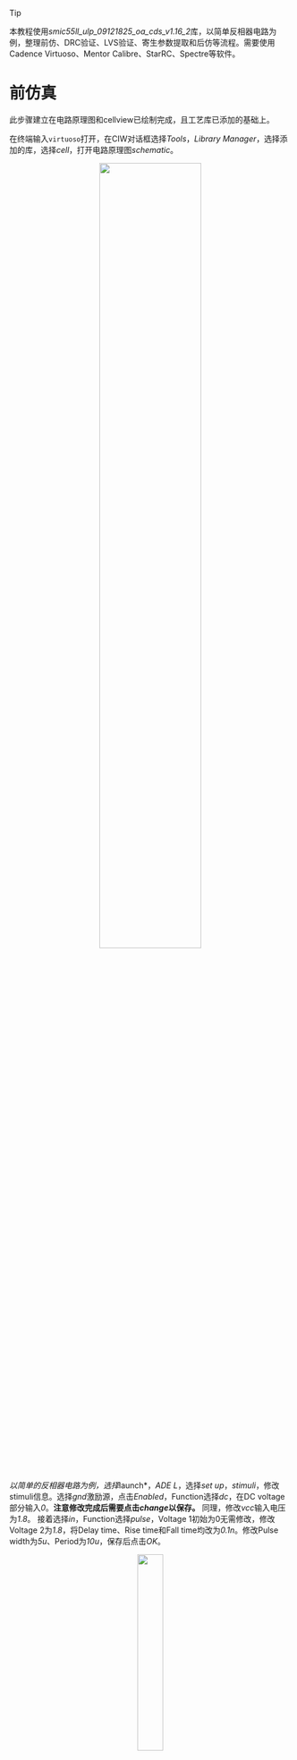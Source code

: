 > [!TIP]
> 本教程使用*smic55ll_ulp_09121825_oa_cds_v1.16_2*库，以简单反相器电路为例，整理前仿、DRC验证、LVS验证、寄生参数提取和后仿等流程。需要使用Cadence Virtuoso、Mentor Calibre、StarRC、Spectre等软件。

# 前仿真
此步骤建立在电路原理图和cellview已绘制完成，且工艺库已添加的基础上。

在终端输入`virtuoso`打开，在CIW对话框选择*Tools*，*Library Manager*，选择添加的库，选择*cell*，打开电路原理图*schematic*。

<div align=center><img src="https://github.com/user-attachments/assets/49dc184d-ae29-469b-9483-a350787c6035" width=60% height=60%/></div>

*以简单的反相器电路为例，选择*launch*，*ADE L*，选择*set up*，*stimuli*，修改stimuli信息。选择*gnd*激励源，点击*Enabled*，Function选择*dc*，在DC voltage部分输入*0*。**注意修改完成后需要点击*change*以保存。** 同理，修改*vcc*输入电压为*1.8*。
接着选择*in*，Function选择*pulse*，Voltage 1初始为0无需修改，修改Voltage 2为*1.8*，将Delay time、Rise time和Fall time均改为*0.1n*。修改Pulse width为*5u*、Period为*10u*，保存后点击*OK*。

<div align=center><img src="https://github.com/user-attachments/assets/e52299d6-51af-4599-a9eb-cfb701b73bdf" width=30% height=30%/></div>

在*set up*，*Model Libraries*中，选择添加Model File。选择添加调用的库文件，**注意需要保持调用的库统一，并取消选择系统初始库，否则可能造成重复define error！** 找到*Models*文件夹，选择*spectre文件*，点击*spe.lib*文件并选择。选择Section为*tt*，点击*OK*。

<div align=center><img src="https://github.com/user-attachments/assets/e31d672a-1ac3-40ed-9d61-472f81a08bdc" width=50% height=50%/></div>

选择*Analyses*，*Choose*，修改Stop Time为*50u*，选择*conservative*，点击*OK*。

<div align=center><img src="https://github.com/user-attachments/assets/16b0daa7-afea-4acb-9bd2-e70cc4218a57" width=30% height=30%/></div>

接着选择*Outputs*，*To Be Plotted*，*Select On Design*，在电路图上选择*input电路和output电路*。选择*Simulation*，*Netlist and Run*，得到波形图。选择右上角*Split All Strips*，将input与output波形图分开。

<div align=center><img src="https://github.com/user-attachments/assets/f7da72e2-e32b-4589-9fe4-8093ab643fe8" width=60% height=60%/></div>

选择*Simulation*，*Netlist*，*Create*，生成*cdl和scs网表*（建议命名为*input.scs*）并保存，方便后仿时调用。至此，前仿完成。


# DRC验证
> DRC验证是对设计版图进行检查，以版图层为目标，对相同及相邻版图层之间的关系及尺寸进行规则检查，目的是保证版图满足流片厂家的设计规则[^1]。

此步骤建立在电路原理图、电路版图和cellview已绘制完成，且工艺库已添加的基础上。

打开电路版图*layout*，选择*Calibre*，*Run nmDRC*，关闭*Load Runset File*窗口，选择*DRC Rules File*。在*Calibre文件夹*中选择*DRC文件夹*，选择*drc*文件并确定，点击*Run DRC*。

<div align=center><img src="https://github.com/user-attachments/assets/ee703472-69b5-4bbc-8649-dd12b014263a" width=40% height=40%/></div>

根据验证结果修改错误，密度错误可暂时忽略。至此，DRC验证完成。

<div align=center><img src="https://github.com/user-attachments/assets/0b873031-fc80-4f0c-b75e-e64caa5bc7f7" width=60% height=60%/></div>


# LVS验证
> LVS (Layout Versus Schematic) 验证目的在于检查人工绘制的版图是否和电路结构相符[^1]。

此步骤建立在电路原理图、电路版图和cellview已绘制完成、工艺库已添加，且DRC验证已通过的基础上。

打开电路版图*layout*，选择*Calibre*，*Run nmLVS*。同理，选择*LVS Rules File*。出现*√*和*☺*则表示LVS验证通过。至此，DRC验证完成。

<div align=center><img src="https://github.com/user-attachments/assets/08bd844c-fdcb-41c8-810d-227cd6fcf3bd" width=80% height=80%/></div>


# 寄生参数提取

此步骤建立在电路原理图、电路版图和cellview已绘制完成、工艺库已添加，且DRC、LVS验证已通过的基础上。本教程将以CCI StarRC CUI-Flow[^2]为例，即Run StarRC command line file for CUI。

首先建议新建一个文件夹，在文件夹中复制以下文件进来：
- CDL netlist（前仿得到）
- Calibre_LVS_runset_CCI文件，即SMIC库中的lvs文件
- layout生成的gds文件（在版图界面选择*File*，*Export Stream from VM*）
- CCI_cmd文件（在smic库中找到CCI_StarRC文件夹内的CCI_flow_for_CUI文件夹）
- query_cmd文件（同上）
- nxtgrd文件（在smic库中NXTGRD文件夹内，选择**RCMAX**文件）
- mapping file（在smic库中找到CCI_StarRC文件夹内的CCI_flow_for_CUI文件夹，选择**tran.map**文件）

先进行环境配置。打开终端，输入`ls`显示文件夹中所有文件名，输入`vi`打开并修改LVS runset文件。输入`/`搜索要修改的位置，点击`n`跳到下个搜索到的文字，此处可搜索`TOPMETAL`。输入`i`进入insert模式，根据所使用的total metal layer数量修改数字，此处修改为`TOPMETAL 8`。修改TOP_METAL_NUM，可以根据文件夹名*SMIC 1TM*或是*SMIC 2TM*修改为`SINGLE`或是`DOUBLE`。点击*esc*退出编辑模式。

<div align=center><img src="https://github.com/user-attachments/assets/c2009974-1e0b-4518-94dd-565024fc2a47" width=50% height=50%/></div>

同理，修改*RC_RUN TRUE*和*Back_Annotation_Flow*。若想要StarRC output格式为Extracted View，则修改为*1*；若想要格式为netlist，则修改为*2*。

<div align=center><img src="https://github.com/user-attachments/assets/c9a2f044-6208-40f5-9b05-5cf483f6da52" width=50% height=50%/></div>

添加`MASK SVDB DIRECTORY "sdvb" QUERY CCI`，或是`CCI QUERY`，需要根据前几行格式自行判断。若已经有这行了，则**无需添加**，否则会报错。

<div align=center><img src="https://github.com/user-attachments/assets/a201c216-44df-47d7-8423-59c399217ecb" width=50% height=50%/></div>

修改cdl文件和gds文件的路径和cell name。输入指令`:wq!`强制保存并退出。

<div align=center><img src="https://github.com/user-attachments/assets/4f65192f-4ef1-4a25-ac85-b7d5c1b5b99f" width=50% height=50%/></div>

为防止寄生电容电阻参数被二次提取，在终端输入`calibre -lvs -hier -hcell hcell_list \u2013spice ./svdb/<top_cell>.sp <Calibre_LVS_runset_CCI>`，注意替换top cell为cell name，Calibre_LVS_runset_CCI为LVS runset file文件名。注意此处command为case-sensitive。

修改*CCI_cmd*文件，修改为`MAGNIFY_DEVICE_PARAMS: NO`（可能无需修改），`BLOCK: <cell name>`。在`TCAD_GRD_FILE`后修改nxtgrd文件名，在`MAPPING_FILE`后修改map file名字。定义生成的寄生参数文件，以*spf*为后缀。将`CALIBRE_RUNSET`修改为LVS runset文件名。

<div align=center><img src="https://github.com/user-attachments/assets/70940332-28c5-4104-b617-e44bb07d7e20" width=50% height=50%/></div>

修改*query_cmd*文件，将文件中所有`TOP_CELL`的部分全都替换为自己的cell name，共有9处。

<div align=center><img src="https://github.com/user-attachments/assets/eb6e34ef-ceb1-4d16-88ba-4b026145a05c" width=50% height=50%/></div>

用前面修改好的.lvs规则文件跑一遍版图的lvs，记住需要勾选下图所示选项[^3]，生成svdb文件夹：

<div align=center><img src="https://github.com/user-attachments/assets/ac567737-b73d-4bfd-aee4-1c5f60ee3388" width=70% height=70%/></div>

在终端输入`calibre -query_input query_cmd -query svdb <top_cell>`，修改cell name，生成StarRC output database文件。

接着输入`StarXtract -clean CCI_cmd`，生成寄生参数网表*spf*文件。至此，寄生参数提取完成。


# 后仿真

新建文件夹，将后仿生成的*spf*文件和前仿生成的*scs*文件都复制进去。scs文件一般在DRC，Simu，spectre，schematic，netlist中。将*scs*文件中对应于版图cell的模块替代为*spf*，例如此处，将`subckt lxm_JJ_NVLOGIC_ARRAY_FELL_I`模块进行修改，首先将下图圈起部分的*spf*顶层的端口命名顺序修改为与*scs*文件相同。此步骤本例不需要。

<div align=center><img src="https://github.com/user-attachments/assets/5ca103da-5645-41ab-be2b-64acad13c338" width=80% height=80%/></div>

其次在*scs（）文件中将该模块所有部分删除或者注释掉，并修改为：`include xxx.spf`。并在该声明前面添加命令`simulator lang=spice`，在声明结束后添加命令`simulator lang=spectre`[^3]。

打开终端，输入`spectre -raw psf <input.scs> ++aps`，生成psf文件夹，并将相关的波形信息存放于内部，`++aps`是为了加快后仿真的速度。

在*前仿的simulation*文件夹内找到*psf*文件夹（路径同scs文件），并复制内部的*runObjFile*文件到后仿生成的*psf*文件夹内。

打开*virtuoso ADE L*，选择*Tools*，*Results Browser*。选择*File*，*Open Results*，选择后仿生成的*psf文件*并打开。在左侧选择*tran*，便可以查看波形。至此，后仿结束。

<div align=center><img src="https://github.com/user-attachments/assets/53dad37f-143c-4772-9699-57e331281b14" width=70% height=70%/></div>


# 参考文献
[^1]: CMOS模拟集成电路版图设计与验证——基于Cadence Virtuoso与Mentor Calibre
[^2]: Quick-start on SMIC Calibre Connectivity Interface (CCI) - StarRC Flow
[^3]: StarRC 寄生参数提取与后仿

